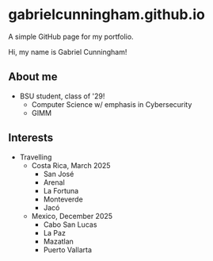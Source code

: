 # gabrielcunningham.github.io
A simple GitHub page for my portfolio.

Hi, my name is Gabriel Cunningham!

## About me
- BSU student, class of '29!
    - Computer Science w/ emphasis in Cybersecurity
    - GIMM

## Interests
- Travelling
    - Costa Rica, March 2025
        - San José
        - Arenal
        - La Fortuna
        - Monteverde
        - Jacó
    - Mexico, December 2025
        - Cabo San Lucas
        - La Paz
        - Mazatlan
        - Puerto Vallarta
